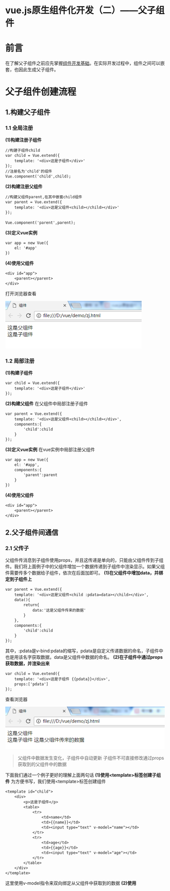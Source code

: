# vue.js原生组件化开发（二）——父子组件

# 前言

在了解父子组件之前应先掌握[组件开发基础](https://www.jianshu.com/p/3504a1edba42)。在实际开发过程中，组件之间可以嵌套，也因此生成父子组件。

# 父子组件创建流程

## 1.构建父子组件

### 1.1 全局注册

**(1)构建注册子组件**

```
//构建子组件child
var child = Vue.extend({
    template: '<div>这是子组件</div>'
});
//注册名为'child'的组件
Vue.component('child',child);
```

**(2)构建注册父组件**

```
//构建父组件parent,在其中嵌套child组件
var parent = Vue.extend({
    template: '<div>这是父组件<child></child></div>'
});

Vue.component('parent',parent);
```

**(3)定义vue实例**

```
var app = new Vue({
    el: '#app'
})
```

**(4)使用父组件**

```
<div id="app">
    <parent></parent>
</div>
```

打开浏览器查看

![img](image-201808071744/431.png)

### 1.2 局部注册

**(1)构建子组件**

```
var child = Vue.extend({
    template: '<div>这是子组件</div>'
});
```

**(2)构建父组件**
在父组件中局部注册子组件

```
var parent = Vue.extend({
    template: '<div>这是父组件<child></child></div>',
    components:{
        'child':child
    }
});
```

**(3)定义vue实例**
在vue实例中局部注册父组件

```
var app = new Vue({
    el: '#app',
    components:{
        'parent':parent
    }
})
```

**(4)使用父组件**

```
<div id="app">
    <parent></parent>
</div>
```

## 2.父子组件间通信

### 2.1 父传子

父组件传消息到子组件使用props，并且这传递是单向的，只能由父组件传到子组件。我们将上面例子中的父组件增加一个数据传递到子组件中渲染显示。如果父组件需要传多个数据给子组件，依次在后面加即可。
**(1)在父组件中增加data，并绑定到子组件上**

```
var parent = Vue.extend({
    template: '<div>这是父组件<child :pdata=data></child></div>',
    data(){
        return{
            data:'这是父组件传来的数据'
        }
    },
    components:{
        'child':child
    }
});
```

其中<child :pdata=data></child>，:pdata是v-bind:pdata的缩写，pdata是自定义传递数据的命名，子组件中也是用该名字获取数据，data是父组件中数据的命名。
**(2)在子组件中通过props获取数据，并渲染出来**

```
var child = Vue.extend({
    template: '<div>这是子组件 {{pdata}}</div>',
    props:['pdata']
});
```

查看浏览器

![img](image-201808071744/509.png)

> 父组件中数据发生变化，子组件中自动更新
> 子组件不可直接修改通过props获取到的父组件中的数据

下面我们通过一个例子更好的理解上面两句话
**(1)使用\<template>标签创建子组件**
为方便书写，我们使用\<template>标签创建组件

```
<template id="child">
    <div>
        <p>这是子组件</p>
        <table>
            <tr>
                <td>name</td>
                <td>{{name}}</td>
                <td><input type="text" v-model="name"></td>
            </tr>
            <tr>
                <td>age</td>
                <td>{{age}}</td>
                <td><input type="text" v-model="age"></td>
            </tr>
        </table>
    </div>
</template>
```

这里使用v-model指令来双向绑定从父组件中获取到的数据
**(2)使用<template>标签创建父组件**

```
<template id="parent">
    <div>
        <p>这是父组件</p>
        <table>
            <tr>
                <td>name</td>
                <td>{{name}}</td>
                <td><input type="text" v-model="name"></td>
            </tr>
            <tr>
                <td>age</td>
                <td>{{age}}</td>
                <td><input type="text" v-model="age"></td>
            </tr>
        </table>
        //给子组件传递2个数据
        <child :name="name" :age="age"></child>
    </div>
</template>
```

**(3)构建子组件**

```
var child = Vue.extend({
    template: '#child',
    props:['name','age']
});
```

**(4)构建父组件**

```
var parent = Vue.extend({
    template: '#parent',
    data(){
        return{
            age:16,
            name:'乔巴'
        }
    },
    components:{
        'child':child
    }
});
```

查看浏览器

![img](image-201808071744/396.png)

接着，我们在父组件中修改输入框的值，这会引起v-model绑定的值变化，同时也会改变子组件中的值

![img](image-201808071744/700.png)

然后我们试着修改子组件中输入框的值，vue会警告不能直接修改父组件传过来的值。

![img](image-201808071744/7001.png)

```js
<template id="child">
    <div>
        <p>这是子组件</p>
        <table>
            <tr>
                <td>name</td>
                <td>{{name1}}</td>
                <td><input type="text" v-model="name1"></td>
            </tr>
            <tr>
                <td>age</td>
                <td>{{age1}}</td>
                <td><input type="text" v-model="age1"></td>
            </tr>
        </table>
    </div>
</template>


var child = Vue.extend({
    template: '#child',
    props:['name','age'],
    data(){
        return{
            name1: '',
            age1: ''
        }
    },
    //页面挂载时将props的值赋给子组件中的data
    mounted:function(){
        this.name1 = this.name
        this.age1 = this.age
    },
    //同时增加监听，当props的值发生变化时，也立即赋值给子组件的data
    watch:{
        name:function(val){
            this.name1 = this.name
        },
        age:function(val){
            this.age1 = this.name
        }
    }
});
```

同时修改v-model绑定的name值为name1，age为age1
现在修改子组件中的值，就不会报错了，这是因为子组件中修改的是name1，并不是props传递过来的name值

![img](image-201808071744/70033.png)

### 2.1 子传父

子组件给父组件传值通过emit。父组件需在子组件标签上绑定emit事件。
例子：
**(1)构建子组件**

```
var child = Vue.extend({
    template: '<div><button @click="change">点击给父组件传值</button></div>',
    methods:{
        change: function(){
            this.$emit('posttoparent',10)
        }
    }
});
```

子组件按钮绑定了一个click事件，当点击按钮执行change方法，该方法触发emit事件，事件名为posttoparent，并且带了一个参数10。
(2)构建父组件

```
var parent = Vue.extend({
    template: '<div>来自子组件的值为：{{datafromchild}} <child v-on:posttoparent="getfromchild"></child></div>',
    data(){
        return{
            datafromchild:''
        }
    },
    components:{
        'child':child
    },
    methods: {
        getfromchild: function(val){
            this.datafromchild = val
        }
    }
});
```

父组件接收emit事件通过v-on指令，格式为：

> v-on:emit方法名="父组件方法"

父组件将接收到的参数赋值给datafromchild 
查看浏览器

![img](image-201808071744/537.png)

## 3.兄弟组件间通信

兄弟组件间通信也是用的emit。但原生vue.js需要新建一个空的vue实例来当桥梁。
下面直接贴代码

```Js
//新建一个空的vue实例bus
var bus = new Vue();

var myCom1 = Vue.extend({
    template: '<div><button @click="change">点击给兄弟组件传值</button></div>',
    methods:{
        change: function(){
            //通过空实例去触发emit
            bus.$emit('posttobro',10)
        }
    }
});

var myCom2 = Vue.extend({
    template: '<div>来自兄弟组件的值为：{{datafrombro}}</div>',
    data(){
        return{
            datafrombro:''
        }
    },
    mounted:function(){
      //接收emit事件
        bus.$on('posttobro',function(val){
            this.datafrombro = val
        }.bind(this))
    }
});

Vue.component('my-com1',myCom1);
Vue.component('my-com2',myCom2);

var app = new Vue({
    el: '#app'
});
```

使用组件

```
<div id="app">
    <my-com1></my-com1>
    <my-com2></my-com2>
</div>
```

查看浏览器

![img](image-201808071744/5372323232.png)

小礼物走一走，来简书关注我

赞赏支持



https://www.jianshu.com/p/c74556c8a4c3